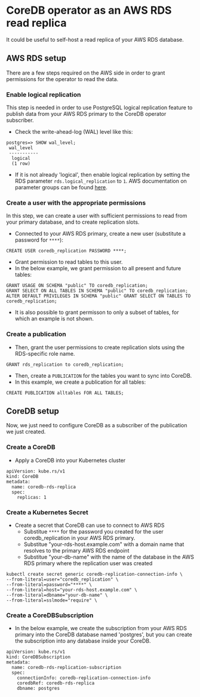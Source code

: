 # CoreDB operator as an AWS RDS read replica

It could be useful to self-host a read replica of your AWS RDS database.

## AWS RDS setup

There are a few steps required on the AWS side in order to grant permissions for the operator to read the data.

### Enable logical replication

This step is needed in order to use PostgreSQL logical replication feature to publish data from your AWS RDS primary to the CoreDB operator subscriber.

- Check the write-ahead-log (WAL) level like this:
```
postgres=> SHOW wal_level;
 wal_level
 -----------
  logical
  (1 row)
```
- If it is not already 'logical', then enable logical replication by setting the RDS parameter `rds.logical_replication` to `1`. AWS documentation on parameter groups can be found [here](https://docs.aws.amazon.com/AmazonRDS/latest/UserGuide/USER_WorkingWithParamGroups.html).


### Create a user with the appropriate permissions

In this step, we can create a user with sufficient permissions to read from your primary database, and to create replication slots.

- Connected to your AWS RDS primary, create a new user (substitute a password for `****`):

```
CREATE USER coredb_replication PASSWORD ****;
```

- Grant permission to read tables to this user.
- In the below example, we grant permission to all present and future tables:
```
GRANT USAGE ON SCHEMA "public" TO coredb_replication;
GRANT SELECT ON ALL TABLES IN SCHEMA "public" TO coredb_replication;
ALTER DEFAULT PRIVILEGES IN SCHEMA "public" GRANT SELECT ON TABLES TO coredb_replication;
```
- It is also possible to grant permisson to only a subset of tables, for which an example is not shown.

### Create a publication

- Then, grant the user permissions to create replication slots using the RDS-specific role name.
```
GRANT rds_replication to coredb_replication;
```
- Then, create a `PUBLICATION` for the tables you want to sync into CoreDB.
- In this example, we create a publication for all tables:
```
CREATE PUBLICATION alltables FOR ALL TABLES;
```

## CoreDB setup

Now, we just need to configure CoreDB as a subscriber of the publication we just created.

### Create a CoreDB

- Apply a CoreDB into your Kubernetes cluster
```
apiVersion: kube.rs/v1
kind: CoreDB
metadata:
  name: coredb-rds-replica
  spec:
    replicas: 1
```

### Create a Kubernetes Secret

- Create a secret that CoreDB can use to connect to AWS RDS
  - Substitue `****` for the password you created for the user coredb_replication in your AWS RDS primary.
  - Substitue "your-rds-host.example.com" with a domain name that resolves to the primary AWS RDS endpoint
  - Substitue "your-db-name" with the name of the database in the AWS RDS primary where the replication user was created

```
kubectl create secret generic coredb-replication-connection-info \
--from-literal=user="coredb_replication" \
--from-literal=password="****" \
--from-literal=host="your-rds-host.example.com" \
--from-literal=dbname="your-db-name" \
--from-literal=sslmode="require" \
```

### Create a CoreDBSubscription

- In the below example, we create the subscription from your AWS RDS primary into the CoreDB database named 'postgres', but you can create the subscription into any database inside your CoreDB.
```
apiVersion: kube.rs/v1
kind: CoreDBSubscription
metadata:
  name: coredb-rds-replication-subscription
  spec:
    connectionInfo: coredb-replication-connection-info
    coredbRef: coredb-rds-replica
    dbname: postgres
```
